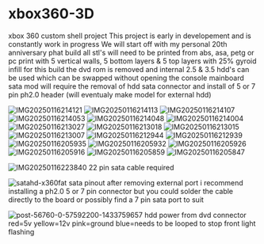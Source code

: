 # xbox360-3D
xbox 360 custom shell project 
This project is early in developement and is constantly work in progress
We will start off with my personal 20th anniversary phat build
all stl's will need to be printed from abs, asa, petg or pc
print with 5 vertical walls, 5 bottom layers & 5 top layers with 25% gyroid infill
for this build the dvd rom is removed and internal 2.5 & 3.5 hdd's can be used which can be swapped without opening the console
mainboard sata mod will require the removal of hdd sata connector and install of 5 or 7 pin ph2.0 header (will eventualy make model for external hdd)

![IMG20250116214121](https://github.com/user-attachments/assets/60e94d5a-f12b-48ad-8da8-ad5823d77c91)
![IMG20250116214113](https://github.com/user-attachments/assets/5da5b924-3760-474c-9dfd-de5deb176aec)
![IMG20250116214107](https://github.com/user-attachments/assets/bd58d7d6-e675-4322-a0cf-c9fe19d6ba05)
![IMG20250116214053](https://github.com/user-attachments/assets/b0834d4c-710c-4da1-9485-9f3f46f78632)
![IMG20250116214048](https://github.com/user-attachments/assets/e09c91b9-6aee-4acd-851e-ccf7fa9a8930)
![IMG20250116214004](https://github.com/user-attachments/assets/0330c297-0462-411b-be01-53b9f268c8f7)
![IMG20250116213027](https://github.com/user-attachments/assets/4db430dd-bfd7-41fa-8c7d-ddfa41b095ca)
![IMG20250116213018](https://github.com/user-attachments/assets/22849e37-e458-46a9-a723-ac625ec905af)
![IMG20250116213015](https://github.com/user-attachments/assets/c5ef05e4-8517-40b8-bd03-77a2a221fd66)
![IMG20250116213007](https://github.com/user-attachments/assets/634f38c7-a8bf-47f4-80c5-f987a48a2ccf)
![IMG20250116212944](https://github.com/user-attachments/assets/5bd852ab-d799-47d2-85eb-290d2e932a12)
![IMG20250116212939](https://github.com/user-attachments/assets/ec7b0e8c-242a-4ea0-808a-f1d3b9150902)
![IMG20250116205935](https://github.com/user-attachments/assets/a51df2bf-9f5f-49d9-9e47-6a9d9d523c20)
![IMG20250116205932](https://github.com/user-attachments/assets/7fa1bbab-5ae2-4f11-a6f7-6fd2b419b8cd)
![IMG20250116205926](https://github.com/user-attachments/assets/98ea86b3-1dda-4df4-9c03-fdb17f26851b)
![IMG20250116205916](https://github.com/user-attachments/assets/a7905d45-ba8e-4575-ae5f-a454f132eb2c)
![IMG20250116205859](https://github.com/user-attachments/assets/429a438f-ba8e-4905-b11a-2a1cdb413fc1)
![IMG20250116205847](https://github.com/user-attachments/assets/572d7c96-30cd-437a-9fac-8daa24e076dc)

![IMG20250116223840](https://github.com/user-attachments/assets/001b1dce-a42a-47b3-84c2-6d3ea470bab9)
22 pin sata cable required

![satahd-x360fat](https://github.com/user-attachments/assets/b3865195-36cf-4053-bc72-b2a6677b1389)
sata pinout after removing external port i recommend installing a ph2.0 5 or 7 pin connector but you could solder
the cable directly to the board or possibly find a 7 pin sata port to suit

![post-56760-0-57592200-1433759657](https://github.com/user-attachments/assets/b436fb64-1845-428e-bc22-1619e0627bfc)
hdd power from dvd connector red=5v yellow=12v pink=ground blue=needs to be looped to stop front light flashing

